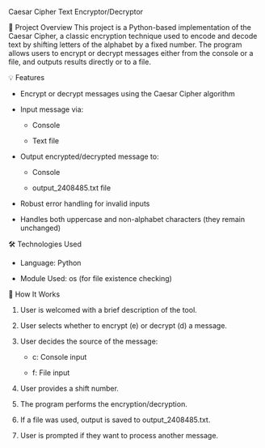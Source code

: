 Caesar Cipher Text Encryptor/Decryptor

📌 Project Overview
This project is a Python-based implementation of the Caesar Cipher, a classic encryption technique used to encode and decode text by shifting letters of the alphabet by a fixed number. The program allows users to encrypt or decrypt messages either from the console or a file, and outputs results directly or to a file.

💡 Features
- Encrypt or decrypt messages using the Caesar Cipher algorithm

- Input message via:

    + Console

    + Text file

- Output encrypted/decrypted message to:

    + Console

    + output_2408485.txt file

- Robust error handling for invalid inputs

- Handles both uppercase and non-alphabet characters (they remain unchanged)

🛠️ Technologies Used
- Language: Python

- Module Used: os (for file existence checking)

🚀 How It Works
1. User is welcomed with a brief description of the tool.

2. User selects whether to encrypt (e) or decrypt (d) a message.

3. User decides the source of the message:

    + c: Console input

    + f: File input

4. User provides a shift number.

5. The program performs the encryption/decryption.

6. If a file was used, output is saved to output_2408485.txt.

7. User is prompted if they want to process another message.
